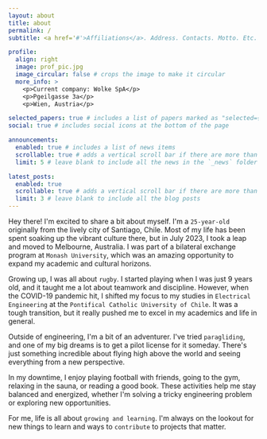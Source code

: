 ```yaml
---
layout: about
title: about
permalink: /
subtitle: <a href='#'>Affiliations</a>. Address. Contacts. Motto. Etc.

profile:
  align: right
  image: prof_pic.jpg
  image_circular: false # crops the image to make it circular
  more_info: >
    <p>Current company: Wolke SpA</p>
    <p>Pgeilgasse 3a</p>
    <p>Wien, Austria</p>

selected_papers: true # includes a list of papers marked as "selected={true}"
social: true # includes social icons at the bottom of the page

announcements:
  enabled: true # includes a list of news items
  scrollable: true # adds a vertical scroll bar if there are more than 3 news items
  limit: 5 # leave blank to include all the news in the `_news` folder

latest_posts:
  enabled: true
  scrollable: true # adds a vertical scroll bar if there are more than 3 new posts items
  limit: 3 # leave blank to include all the blog posts
---
```


Hey there! I'm excited to share a bit about myself. I'm a `25-year-old` originally from the lively city of Santiago, Chile. Most of my life has been spent soaking up the vibrant culture there, but in July 2023, I took a leap and moved to Melbourne, Australia. I was part of a bilateral exchange program at `Monash University`, which was an amazing opportunity to expand my academic and cultural horizons.

Growing up, I was all about `rugby`. I started playing when I was just 9 years old, and it taught me a lot about teamwork and discipline. However, when the COVID-19 pandemic hit, I shifted my focus to my studies in `Electrical Engineering` at the `Pontifical Catholic University of Chile`. It was a tough transition, but it really pushed me to excel in my academics and life in general.

Outside of engineering, I'm a bit of an adventurer. I've tried `paragliding`, and one of my big dreams is to get a pilot license for it someday. There's just something incredible about flying high above the world and seeing everything from a new perspective.

In my downtime, I enjoy playing football with friends, going to the gym, relaxing in the sauna, or reading a good book. These activities help me stay balanced and energized, whether I'm solving a tricky engineering problem or exploring new opportunities.

For me, life is all about `growing and learning`. I'm always on the lookout for new things to learn and ways to `contribute` to projects that matter.